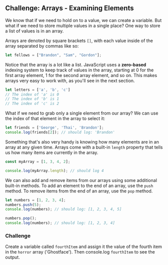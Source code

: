 ## Challenge: Arrays - Examining Elements

We know that if we need to hold on to a value, we can create a variable. But what if we need to store multiple values in a single place? One way to store a list of values is in an array.

Arrays are denoted by square brackets `[]`, with each value inside of the array separated by commas like so:

```js
let fellows = ["Brandon", "Sam", "Gordon"];
```

Notice that the array is a lot like a list. JavaScript uses a **zero-based** indexing system to keep track of values in the array, starting at 0 for the first array element, 1 for the second array element, and so on. This makes arrays very easy to work with, as you'll see in the next section.

```js
let letters = ['a', 'b', 'c']
// The index of 'a' is 0
// The index of 'b' is 1
// The index of 'c' is 2
```

What if we need to grab only a single element from our array? We can use the index of that element in the array to select it:

```js
let friends = ['George', 'Thai', 'Brandon'];
console.log(friends[2]); // should log: 'Brandon'
```

Something that's also very handy is knowing how many elements are in an array at any given time. Arrays come with a built-in `length` property that tells us how many items are currently in the array.

```js
const myArray = [1, 3, 4, 2];

console.log(myArray.length); // should log 4
```

We can also add and remove items from our arrays using some additional built-in methods. To add an element to the end of an array, use the `push` method. To remove items from the end of an array, use the `pop` method.

```js
let numbers = [1, 2, 3, 4];
numbers.push(5);
console.log(numbers); // should log: [1, 2, 3, 4, 5]

numbers.pop();
console.log(numbers); // should log: [1, 2, 3, 4]
```

### Challenge

Create a variable called `fourthItem` and assign it the value of the fourth item in the `horror` array ('Ghostface'). Then console.log `fourthItem` to see the output.